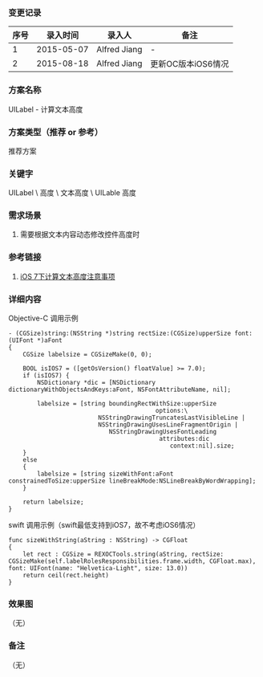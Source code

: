 ### 变更记录
| 序号 | 录入时间 | 录入人 | 备注 |
| -- | -- | -- | -- |
| 1 | 2015-05-07 | Alfred Jiang | - |
| 2 | 2015-08-18 | Alfred Jiang | 更新OC版本iOS6情况 |

### 方案名称
UILabel - 计算文本高度

### 方案类型（推荐 or 参考）
推荐方案

### 关键字
UILabel \ 高度 \ 文本高度 \ UILable 高度

### 需求场景
1. 需要根据文本内容动态修改控件高度时

### 参考链接
1. [iOS 7下计算文本高度注意事项](http://blog.csdn.net/pp204204/article/details/17711383)

### 详细内容

Objective-C 调用示例

    - (CGSize)string:(NSString *)string rectSize:(CGSize)upperSize font:(UIFont *)aFont
    {
        CGSize labelsize = CGSizeMake(0, 0);

        BOOL isIOS7 = ([getOsVersion() floatValue] >= 7.0);
        if (isIOS7) {
            NSDictionary *dic = [NSDictionary dictionaryWithObjectsAndKeys:aFont, NSFontAttributeName, nil];

            labelsize = [string boundingRectWithSize:upperSize
                                             options:\
                             NSStringDrawingTruncatesLastVisibleLine |
                             NSStringDrawingUsesLineFragmentOrigin |
                                NSStringDrawingUsesFontLeading
                                              attributes:dic
                                                 context:nil].size;
        }
        else
        {
            labelsize = [string sizeWithFont:aFont constrainedToSize:upperSize lineBreakMode:NSLineBreakByWordWrapping];
        }

        return labelsize;
    }

swift 调用示例（swift最低支持到iOS7，故不考虑iOS6情况）

    func sizeWithString(aString : NSString) -> CGFloat
    {
        let rect : CGSize = REXOCTools.string(aString, rectSize: CGSizeMake(self.labelRolesResponsibilities.frame.width, CGFloat.max), font: UIFont(name: "Helvetica-Light", size: 13.0))
        return ceil(rect.height)
    }



### 效果图
（无）

### 备注
（无）

